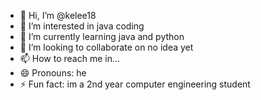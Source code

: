 - 👋 Hi, I’m @kelee18
- 👀 I’m interested in java coding
- 🌱 I’m currently learning java and python
- 💞️ I’m looking to collaborate on no idea yet
- 📫 How to reach me in...
- 😄 Pronouns: he
- ⚡ Fun fact: im a 2nd year computer engineering student

<!---
kelee18/kelee18 is a ✨ special ✨ repository because its `README.md` (this file) appears on your GitHub profile.
You can click the Preview link to take a look at your changes.
--->
